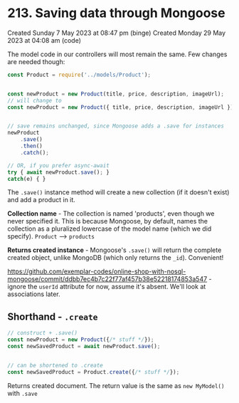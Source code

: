 # 213. Saving data through Mongoose
Created Sunday 7 May 2023 at 08:47 pm (binge)
Created Monday 29 May 2023 at 04:08 am (code)

The model code in our controllers will most remain the same. Few changes are needed though:
```js
const Product = require('../models/Product');


const newProduct = new Product(title, price, description, imageUrl);
// will change to
const newProduct = new Product({ title, price, description, imageUrl });


// save remains unchanged, since Mongoose adds a .save for instances
newProduct
	.save()
	.then()
	.catch();

// OR, if you prefer async-await
try { await newProduct.save(); }
catch(e) { }
```
The `.save()` instance method will create a new collection (if it doesn't exist) and add a product in it.

**Collection name** - The collection is named 'products', even though we never specified it. This is because Mongoose, by default, names the collection as a pluralized lowercase of the model name (which we did specify). `Product` --> `products`

**Returns created instance** - Mongoose's `.save()` will return the complete created object, unlike MongoDB (which only returns the `_id`). Convenient!

https://github.com/exemplar-codes/online-shop-with-nosql-mongoose/commit/ddbb7ec4b7c22f77af457b38e52218174853a547 - ignore the `userId` attribute for now, assume it's absent. We'll look at associations later.

## Shorthand - `.create`
```js
// construct + .save()
const newProduct = new Product({/* stuff */});
const newSavedProduct = await newProduct.save();


// can be shortened to .create
const newSavedProduct = Product.create({/* stuff */});
```
Returns created document. The return value is the same as `new MyModel()` with `.save`